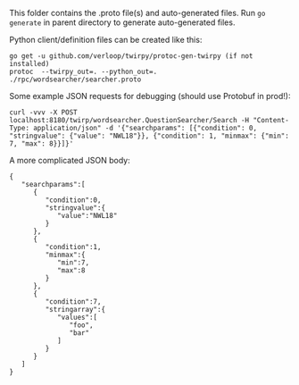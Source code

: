 This folder contains the .proto file(s) and auto-generated files. Run `go generate` in parent directory to generate auto-generated files.

Python client/definition files can be created like this:

```
go get -u github.com/verloop/twirpy/protoc-gen-twirpy (if not installed)
protoc  --twirpy_out=. --python_out=. ./rpc/wordsearcher/searcher.proto
```

Some example JSON requests for debugging (should use Protobuf in prod!):

```
curl -vvv -X POST localhost:8180/twirp/wordsearcher.QuestionSearcher/Search -H "Content-Type: application/json" -d '{"searchparams": [{"condition": 0, "stringvalue": {"value": "NWL18"}}, {"condition": 1, "minmax": {"min": 7, "max": 8}}]}'
```

A more complicated JSON body:

```
{
   "searchparams":[
      {
         "condition":0,
         "stringvalue":{
            "value":"NWL18"
         }
      },
      {
         "condition":1,
         "minmax":{
            "min":7,
            "max":8
         }
      },
      {
         "condition":7,
         "stringarray":{
            "values":[
               "foo",
               "bar"
            ]
         }
      }
   ]
}

```
